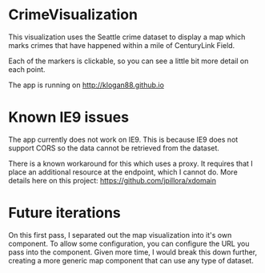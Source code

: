 # CrimeVisualization
This visualization uses the Seattle crime dataset to display a map which marks crimes that have happened within a mile of CenturyLink Field.

Each of the markers is clickable, so you can see a little bit more detail on each point.

The app is running on http://klogan88.github.io

# Known IE9 issues
The app currently does not work on IE9.  This is because IE9 does not support CORS so the data cannot be retrieved from the dataset.

There is a known workaround for this which uses a proxy.  It requires that I place an additional resource at the endpoint, which I cannot do.  More details here on this project: https://github.com/jpillora/xdomain

# Future iterations
On this first pass, I separated out the map visualization into it's own component.  To allow some configuration, you can configure the URL you pass into the component.  Given more time, I would break this down further, creating a more generic map component that can use any type of dataset.